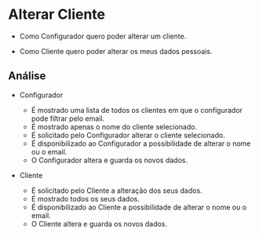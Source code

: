 # Alterar Cliente

- Como Configurador quero poder alterar um cliente.

- Como Cliente quero poder alterar os meus dados pessoais.

## Análise 

- Configurador

    - É mostrado uma lista de todos os clientes em que o configurador pode filtrar pelo email.
    - É mostrado apenas o nome do cliente selecionado.
    - É solicitado pelo Configurador alterar o cliente selecionado.
    - É disponibilizado ao Configurador a possibilidade de alterar o nome ou o email.
    - O Configurador altera e guarda os novos dados.

- Cliente

    - É solicitado pelo Cliente a alteração dos seus dados.
    - É mostrado todos os seus dados.
    - É disponibilizado ao Cliente a possibilidade de alterar o nome ou o email.
    - O Cliente altera e guarda os novos dados.